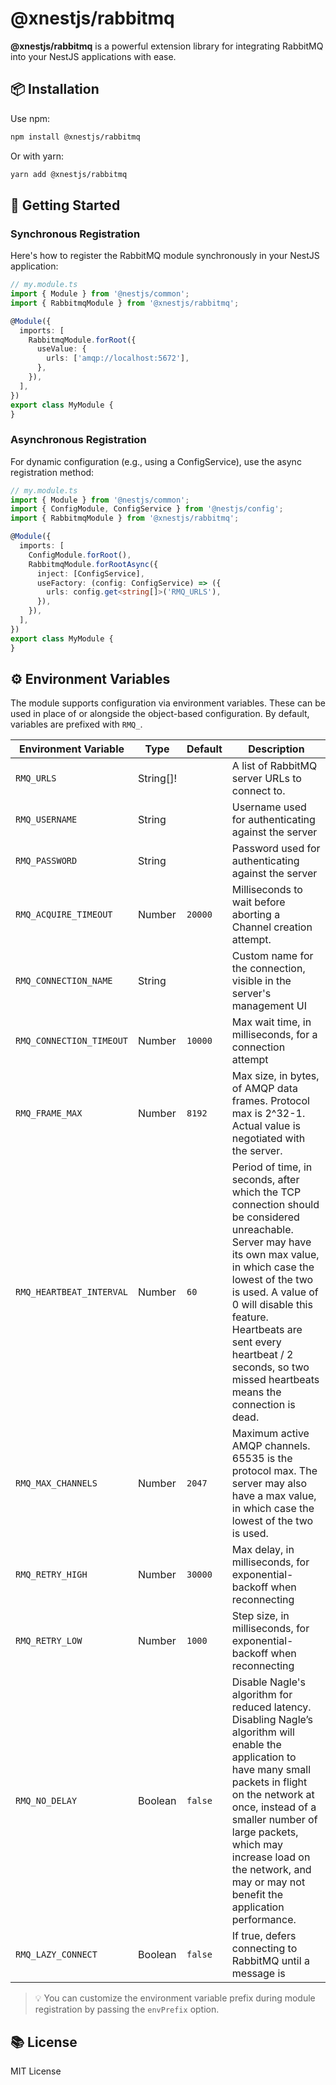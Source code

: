 # @xnestjs/rabbitmq

**@xnestjs/rabbitmq** is a powerful extension library for integrating RabbitMQ into your NestJS applications with ease.

## 📦 Installation

Use npm:

```sh
npm install @xnestjs/rabbitmq
```

Or with yarn:

```sh
yarn add @xnestjs/rabbitmq
```

## 🚀 Getting Started

### Synchronous Registration

Here's how to register the RabbitMQ module synchronously in your NestJS application:

```ts
// my.module.ts
import { Module } from '@nestjs/common';
import { RabbitmqModule } from '@xnestjs/rabbitmq';

@Module({
  imports: [
    RabbitmqModule.forRoot({
      useValue: {
        urls: ['amqp://localhost:5672'],
      },
    }),
  ],
})
export class MyModule {
}
```

### Asynchronous Registration

For dynamic configuration (e.g., using a ConfigService), use the async registration method:

```ts
// my.module.ts
import { Module } from '@nestjs/common';
import { ConfigModule, ConfigService } from '@nestjs/config';
import { RabbitmqModule } from '@xnestjs/rabbitmq';

@Module({
  imports: [
    ConfigModule.forRoot(),
    RabbitmqModule.forRootAsync({
      inject: [ConfigService],
      useFactory: (config: ConfigService) => ({
        urls: config.get<string[]>('RMQ_URLS'),
      }),
    }),
  ],
})
export class MyModule {
}
```

## ⚙️ Environment Variables

The module supports configuration via environment variables. These can be used in place of or alongside the object-based
configuration. By default, variables are prefixed with `RMQ_`.

<!--- BEGIN env --->

| Environment Variable     | Type      | Default | Description                                                                                                                                                                                                                                                                                                                  |
|--------------------------|-----------|---------|------------------------------------------------------------------------------------------------------------------------------------------------------------------------------------------------------------------------------------------------------------------------------------------------------------------------------|
| `RMQ_URLS`               | String[]! |         | A list of RabbitMQ server URLs to connect to.                                                                                                                                                                                                                                                                                |
| `RMQ_USERNAME`           | String    |         | Username used for authenticating against the server                                                                                                                                                                                                                                                                          |
| `RMQ_PASSWORD`           | String    |         | Password used for authenticating against the server                                                                                                                                                                                                                                                                          |
| `RMQ_ACQUIRE_TIMEOUT`    | Number    | `20000` | Milliseconds to wait before aborting a Channel creation attempt.                                                                                                                                                                                                                                                             |
| `RMQ_CONNECTION_NAME`    | String    |         | Custom name for the connection, visible in the server's management UI                                                                                                                                                                                                                                                        |
| `RMQ_CONNECTION_TIMEOUT` | Number    | `10000` | Max wait time, in milliseconds, for a connection attempt                                                                                                                                                                                                                                                                     |
| `RMQ_FRAME_MAX`          | Number    | `8192`  | Max size, in bytes, of AMQP data frames. Protocol max is 2^32-1. Actual value is negotiated with the server.                                                                                                                                                                                                                 |
| `RMQ_HEARTBEAT_INTERVAL` | Number    | `60`    | Period of time, in seconds, after which the TCP connection should be considered unreachable. Server may have its own max value, in which case the lowest of the two is used. A value of 0 will disable this feature. Heartbeats are sent every heartbeat / 2 seconds, so two missed heartbeats means the connection is dead. |
| `RMQ_MAX_CHANNELS`       | Number    | `2047`  | Maximum active AMQP channels. 65535 is the protocol max. The server may also have a max value, in which case the lowest of the two is used.                                                                                                                                                                                  |
| `RMQ_RETRY_HIGH`         | Number    | `30000` | Max delay, in milliseconds, for exponential-backoff when reconnecting                                                                                                                                                                                                                                                        |
| `RMQ_RETRY_LOW`          | Number    | `1000`  | Step size, in milliseconds, for exponential-backoff when reconnecting                                                                                                                                                                                                                                                        |
| `RMQ_NO_DELAY`           | Boolean   | `false` | Disable Nagle's algorithm for reduced latency. Disabling Nagle’s algorithm will enable the application to have many small packets in flight on the network at once, instead of a smaller number of large packets, which may increase load on the network, and may or may not benefit the application performance.            |
| `RMQ_LAZY_CONNECT`       | Boolean   | `false` | If true, defers connecting to RabbitMQ until a message is                                                                                                                                                                                                                                                                    |

<!--- END env --->

> 💡 You can customize the environment variable prefix during module registration by passing the `envPrefix` option.

## 📚 License

MIT License
